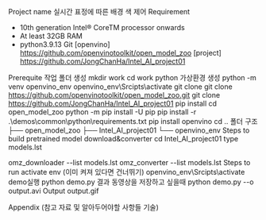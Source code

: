 Project name
실시간 표정에 따른 배경 색 제어
Requirement
* 10th generation Intel® CoreTM processor onwards
* At least 32GB RAM
* python3.9.13
Git
[openvino] https://github.com/openvinotoolkit/open_model_zoo
[project] https://github.com/JongChanHa/Intel_AI_project01

Prerequite
작업 폴더 생성
mkdir work
cd work
python 가상환경 생성
python -m venv openvino_env
openvino_env\Srcipts\activate
git clone
git clone https://github.com/openvinotoolkit/open_model_zoo.git
git clone https://github.com/JongChanHa/Intel_AI_project01
pip install
cd open_model_zoo
python -m pip install -U pip
pip install -r .\demos\common\python\requirements.txt
pip install openvino
cd ..
폴더 구조
├── open_model_zoo
├── Intel_AI_project01
└── openvino_env
Steps to build
pretrained model download&converter
cd Intel_AI_project01
type models.lst

omz_downloader --list models.lst
omz_converter --list models.lst
Steps to run
activate env (이미 켜져 있다면 건너뛰기)
openvino_env\Srcipts\activate
demo실행
python demo.py
결과 동영상을 저장하고 싶을때
python demo.py --o output.avi
Output
output.gif

Appendix
(참고 자료 및 알아두어야할 사항들 기술)
